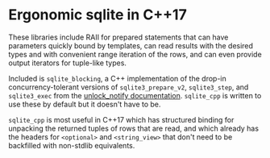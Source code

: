 # Ergonomic sqlite in C++17

These libraries include RAII for prepared statements that can have parameters
quickly bound by templates, can read results with the desired types and with
convenient range iteration of the rows, and can even provide output iterators
for tuple-like types.

Included is `sqlite_blocking`, a C++ implementation of the drop-in
concurrency-tolerant versions of `sqlite3_prepare_v2`, `sqlite3_step`, and
`sqlite3_exec` from the
[unlock_notify documentation](https://www.sqlite.org/unlock_notify.html).
`sqlite_cpp` is written to use these by default but it doesn't have to be.

`sqlite_cpp` is most useful in C++17 which has structured binding for unpacking
the returned tuples of rows that are read, and which already has the headers for
`<optional>` and `<string_view>` that don't need to be backfilled with
non-stdlib equivalents.
